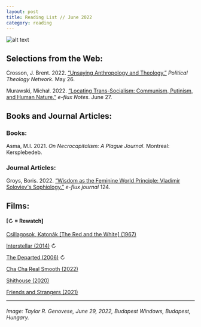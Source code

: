 ```yaml
---
layout: post
title: Reading List // June 2022
category: reading
---
```


![alt text](https://trgenovese.github.io/blog/images/june22reading.jpg)

## Selections from the Web:
Crosson, J. Brent. 2022. [“Unsaying Anthropology and Theology.”](https://politicaltheology.com/a-response-to-disciplinary-crossings/) *Political Theology Network*. May 26.

Murawski, Michał. 2022. [“Locating Trans-Socialism: Communism, Putinism, and Human Nature.”](https://www.e-flux.com/notes/476507/locating-trans-socialism-communism-putinism-and-human-nature) *e-flux Notes*. June 27.

## Books and Journal Articles:

### Books:
Asma, M.I. 2021. *On Necrocapitalism: A Plague Journal*. Montreal: Kersplebedeb.

### Journal Articles:
Groys, Boris. 2022. [“Wisdom as the Feminine World Principle: Vladimir Soloviev's Sophiology.”](https://www.e-flux.com/journal/124/446201/wisdom-as-the-feminine-world-principle-vladimir-soloviev-s-sophiology/) *e-flux journal* 124.

## Films:
#### [↻ = Rewatch]

[Csillagosok, Katonák [The Red and the White] (1967)](https://letterboxd.com/trgenovese/film/the-red-and-the-white/)

[Interstellar (2014)](https://letterboxd.com/trgenovese/film/interstellar/2/) ↻

[The Departed (2006)](https://letterboxd.com/trgenovese/film/the-departed/1/) ↻

[Cha Cha Real Smooth (2022)](https://letterboxd.com/trgenovese/film/cha-cha-real-smooth/)

[Shithouse (2020)](https://letterboxd.com/trgenovese/film/shithouse/)

[Friends and Strangers (2021)](https://letterboxd.com/trgenovese/film/friends-and-strangers/)

___
###### Image: Taylor R. Genovese, June 29, 2022, Budapest Windows, Budapest, Hungary.
